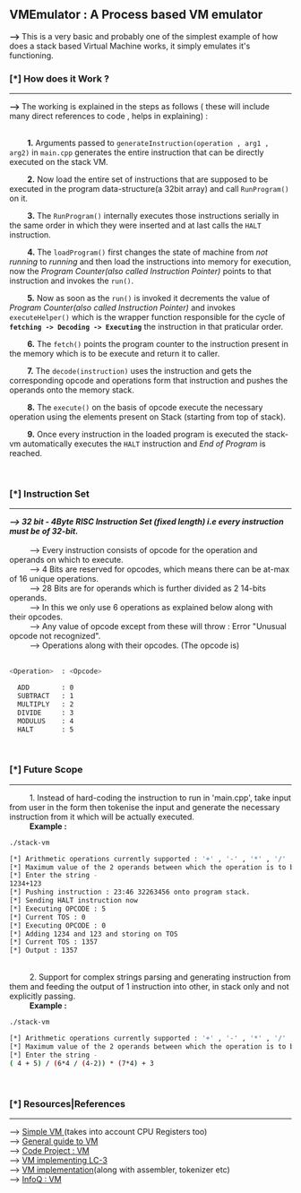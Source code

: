 <h2> VMEmulator : A Process based VM emulator </h2>

 <b>--> </b>This is a very basic and probably one of the simplest example of how does a stack based Virtual Machine works, it simply emulates it's functioning.

<h3> [*] How does it Work ?</h3><hr>
 <b> --> </b>The working is explained in the steps as follows ( these will include many direct references to code , helps in explaining) : 
<br> 
<br> 

&emsp;&emsp; <b>1.</b> Arguments passed to `generateInstruction(operation , arg1 , arg2)` in `main.cpp` generates the entire instruction that can be directly executed on the stack VM. <br>

&emsp;&emsp; <b>2.</b> Now load the entire set of instructions that are supposed to be executed in the program data-structure(a 32bit array) and call `RunProgram()` on it.<br>

&emsp;&emsp; <b>3.</b> The `RunProgram()` internally executes those instructions serially in the same order in which they were inserted and at last calls the `HALT` instruction.<br>

&emsp;&emsp; <b>4.</b> The `loadProgram()` first changes the state of machine from <i>not running</i> to <i>running</i> and then load the instructions into memory for execution, now the <i>Program Counter(also called Instruction Pointer)</i> points to that instruction and invokes the `run()`.<br>

&emsp;&emsp; <b>5.</b> Now as soon as the `run()` is invoked it decrements the value of <i>Program Counter(also called Instruction Pointer)</i> and invokes `executeHelper()` which is the wrapper function responsible for the cycle of <b>`fetching -> Decoding -> Executing`</b> the instruction in that praticular order. <br>

&emsp;&emsp; <b>6.</b> The `fetch()` points the program counter to the instruction present in the memory which is to be execute and return it to caller.<br> 

&emsp;&emsp; <b>7.</b> The `decode(instruction)` uses the instruction and gets the corresponding opcode and operations form that instruction and pushes the operands onto the memory stack.<br> 

&emsp;&emsp; <b>8.</b> The `execute()` on the basis of opcode execute the necessary operation using the elements present on Stack (starting from top of stack).<br> 

&emsp;&emsp; <b>9.</b> Once every instruction in the loaded program is executed the stack-vm automatically executes the `HALT` instruction and <i>End of Program</i> is reached.<br> 


<br>

<h3> [*] Instruction Set</h3><hr>
<b><i>--> 32 bit - 4Byte RISC Instruction Set (fixed length) i.e every instruction must be of 32-bit. </i></b><br>
<br>
&emsp; &emsp; --> Every instruction consists of opcode for the operation and operands on which to execute.<br>
&emsp; &emsp; --> 4 Bits are reserved for opcodes, which means there can be at-max of 16 unique operations.<br>
&emsp; &emsp; --> 28 Bits are for operands which is further divided as 2 14-bits operands. <br>
&emsp; &emsp; --> In this we only use 6 operations as explained below along with their opcodes. <br>
&emsp; &emsp; --> Any value of opcode except from these will throw : Error "Unusual opcode not recognized". <br>
&emsp; &emsp; --> Operations along with their opcodes. (The opcode is) <br>
<br>

```bash
<Operation>  : <Opcode>

  ADD        : 0
  SUBTRACT   : 1
  MULTIPLY   : 2 
  DIVIDE     : 3
  MODULUS    : 4 
  HALT       : 5
```
<br>
<h3> [*] Future Scope</h3><hr>
&emsp; &emsp; 1. Instead of hard-coding the instruction to run in 'main.cpp', take input from user in the form then tokenise the input and generate the necessary instruction from it which will be actually executed.
<br>
 &emsp; &emsp; <strong>Example : </strong>
<br>

```bash
./stack-vm

[*] Arithmetic operations currently supported : '+' , '-' , '*' , '/' , '%'
[*] Maximum value of the 2 operands between which the operation is to be performed : '8191' # Restriction due to max size of operand being 14-bit
[*] Enter the string -
1234+123
[*] Pushing instruction : 23:46 32263456 onto program stack.
[*] Sending HALT instruction now
[*] Executing OPCODE : 5
[*] Current TOS : 0
[*] Executing OPCODE : 0
[*] Adding 1234 and 123 and storing on TOS 
[*] Current TOS : 1357
[*] Output : 1357

```
<br>
&emsp; &emsp; 2. Support for complex strings parsing and generating instruction from them and feeding the output of 1 instruction into other, in stack only and not explicitly passing.
</br>
 &emsp; &emsp; <strong>Example : </strong>
<br>

```bash
./stack-vm

[*] Arithmetic operations currently supported : '+' , '-' , '*' , '/' , '%'
[*] Maximum value of the 2 operands between which the operation is to be performed : '8191' # Restriction due to max size of operand being 14-bit
[*] Enter the string -
( 4 + 5) / (6*4 / (4-2)) * (7*4) + 3
```

<br>

<h3> [*] Resources|References </h3><hr>

 --> <a href="https://bartoszsypytkowski.com/simple-virtual-machine"> Simple VM </a>(takes into account CPU Registers too)<br>
 --> <a href="https://en.wikibooks.org/wiki/Creating_a_Virtual_Machine/Introduction"> General guide to VM</a><br>
 --> <a href="https://www.codeproject.com/KB/recipes/B32Machine1/VMCS.pdf"> Code Project : VM </a><br>
 --> <a href="https://justinmeiners.github.io/lc3-vm"> VM implementing LC-3</a> <br>
 --> <a href="https://www.youtube.com/playlist?list=PLSiFUSQSRYAOFwfP-aMzXJlWKVyIuWfPU"> VM implementation</a>(along with assembler, tokenizer etc)<br>
 --> <a href="InfoQ : https://www.youtube.com/watch?v=OjaAToVkoTw"> InfoQ : VM</a><br>

